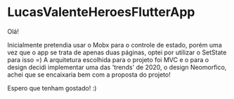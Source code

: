 # LucasValenteHeroesFlutterApp


Olá!

Inicialmente pretendia usar o Mobx para o controle de estado, porém uma vez que o app se trata de apenas duas páginas, optei por utilizar o SetState para isso =)
A arquitetura escolhida para o projeto foi MVC e o para o design decidi implementar uma das 'trends' de 2020, o design Neomorfico, achei que se encaixaria bem com a proposta do projeto!

Espero que tenham gostado! :)
